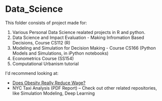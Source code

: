 # Data_Science
This folder consists of project made for:
1. Various Personal Data Science realated projects in R and python. 
2. Data Science and Impact Evaluation - Making Infromation Based Decisions, Course CS112 (R)
3. Modeling and Simulation for Decision Making - Course CS166 (Python Models and Simulations, in iPython notebooks)
4. Econometrics Course (SS154)
5. Computational Urbanism tutorial

I'd recommend looking at:
- [Does Obesity Really Reduce Wage?](https://github.com/tomereldor/Data_Science/blob/master/Does_Obesity_Impact_Wages__Overweight_and_Overburdened/Does%20Obesity%20Really%20Reduce%20Wage%20-%20Final.pdf)
- NYC Taxi Analysis (PDF Report)
– Check out other related repositories, like Simulation Modeling, Deep Learning
